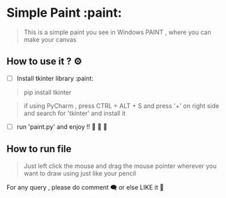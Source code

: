 # Simple Paint :paint: 

> This is a simple paint you see in Windows PAINT , where you can make your canvas

## How to use it ? :gear:

- [ ] Install tkinter library :paint: 

> pip install tkinter

> if using PyCharm , press CTRL + ALT + S and press '+' on right side and search for 'tkinter' and install it
- [ ] run 'paint.py' and enjoy !!  :handshake: :man_dancing: :woman_dancing:

## How to run file

> Just left click the mouse and drag the mouse pointer wherever you want to draw using just like your pencil

For any query , please do comment :left_speech_bubble: or else LIKE it :black_heart:

